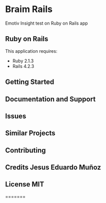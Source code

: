 
Braim Rails
=======
Emotiv Insight test on Ruby on Rails app

Ruby on Rails
-------------

This application requires:

- Ruby 2.1.3
- Rails 4.2.3

Getting Started
---------------

Documentation and Support
-------------------------

Issues
-------------

Similar Projects
----------------

Contributing
------------

Credits
Jesus Eduardo Muñoz
-------

License MIT
-------
=======


